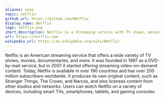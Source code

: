 ```yaml
---
aliases: none
topic: netflix
github_url: https://github.com/Netflix
display_name: Netflix
logo: netflix.png
short_description: Netflix is a Streaming service with TV shows, movies, and documentaries.
url: https://netflix.com
wikipedia_url: https://en.wikipedia.org/wiki/Netflix
---
```

Netflix is an American streaming service that offers a wide variety of TV shows, movies, documentaries, and more. It was founded in 1997 as a DVD-by-mail service, but in 2007 it started offering streaming video-on-demand content. Today, Netflix is available in over 190 countries and has over 200 million subscribers worldwide. It produces its own original content, such as Stranger Things, The Crown, and Narcos, and also licenses content from other studios and networks. Users can watch Netflix on a variety of devices, including smart TVs, smartphones, tablets, and gaming consoles.
